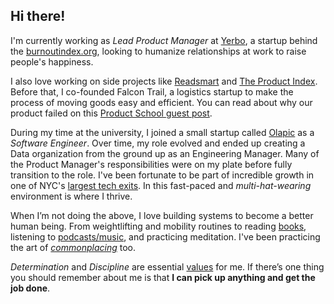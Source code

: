 
## Hi there!

I'm currently working as *Lead Product Manager* at [Yerbo](https://yerbo.co), a startup behind the [burnoutindex.org](https://burnoutindex.org), looking to humanize relationships at work to raise people's happiness. 

I also love working on side projects like [Readsmart](https://readsmart.co) and [The Product Index](https://theproductindexg.com). Before that, I co-founded Falcon Trail, a logistics startup to make the process of moving goods easy and efficient. You can read about why our product failed on this [Product School guest post](https://www.productschool.com/blog/product-management-2/failed-product-idea-story-mistakes/).

During my time at the university, I joined a small startup called [Olapic](https://olapic.com) as a *Software Engineer*. Over time, my role evolved and ended up creating a Data organization from the ground up as an Engineering Manager. Many of the Product Manager's responsibilities were on my plate before fully transition to the role. I've been fortunate to be part of incredible growth in one of NYC's [largest tech exits](https://techcrunch.com/2016/07/21/monotype-acquires-olapic/). In this fast-paced and *multi-hat-wearing* environment is where I thrive.

When I’m not doing the above, I love building systems to become a better human being. From weightlifting and mobility routines to reading [books](https://www.goodreads.com/user/show/74645368-david-fern-ndez), listening to [podcasts/music](spotify:user:fernandezdavid7), and practicing meditation. I've been practicing the art of [*commonplacing*](https://medium.com/read-smart/why-you-should-consider-a-digital-commonplace-book-dd8748215ccb) too.

*Determination* and *Discipline* are essential [values](values.md) for me. If there’s one thing you should remember about me is that **I can pick up anything and get the job done**.